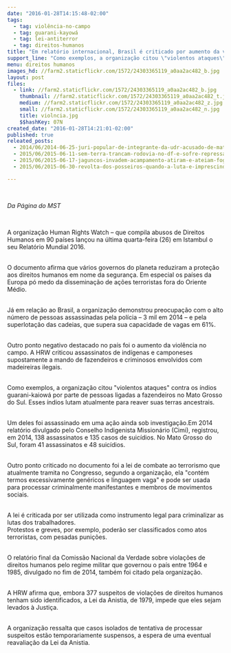 ```yaml
---
date: "2016-01-28T14:15:48-02:00"
tags:
  - tag: violência-no-campo
  - tag: guarani-kayowá
  - tag: lei-antiterror
  - tag: direitos-humanos
title: "Em relatório internacional, Brasil é criticado por aumento da violência no campo "
support_line: "Como exemplos, a organização citou \"violentos ataques\" contra os índios guarani-kaiowá por parte de pessoas ligadas a fazendeiros no Mato Grosso do Sul. "
menu: direitos humanos
images_hd: //farm2.staticflickr.com/1572/24303365119_a0aa2ac482_b.jpg
layout: post
files:
  - link: //farm2.staticflickr.com/1572/24303365119_a0aa2ac482_b.jpg
    thumbnail: //farm2.staticflickr.com/1572/24303365119_a0aa2ac482_t.jpg
    medium: //farm2.staticflickr.com/1572/24303365119_a0aa2ac482_z.jpg
    small: //farm2.staticflickr.com/1572/24303365119_a0aa2ac482_n.jpg
    title: violncia.jpg
    $$hashKey: 07N
created_date: "2016-01-28T14:21:01-02:00"
published: true
releated_posts:
  - 2014/06/2014-06-25-juri-popular-de-integrante-da-udr-acusado-de-matar-sem-terra-e-adiado.md
  - 2015/06/2015-06-11-sem-terra-trancam-rodovia-no-df-e-sofre-repressao-violenta-da-pm.md
  - 2015/06/2015-06-17-jaguncos-invadem-acampamento-atiram-e-ateiam-fogo-nos-barracos.md
  - 2015/06/2015-06-30-revolta-dos-posseiros-quando-a-luta-e-imprescindivel.md

---
```

<p>&nbsp;</p>

<p><em>Da P&aacute;gina do MST&nbsp;</em></p>

<p>&nbsp;</p>

<p>A organiza&ccedil;&atilde;o Human Rights Watch &ndash; que compila abusos de Direitos Humanos em 90 pa&iacute;ses lan&ccedil;ou na &uacute;ltima quarta-feira (26) em Istambul o seu Relat&oacute;rio Mundial 2016.&nbsp;</p>

<p><br />
O documento afirma que v&aacute;rios governos do planeta reduziram a prote&ccedil;&atilde;o aos direitos humanos em nome da seguran&ccedil;a. Em especial os pa&iacute;ses da Europa p&oacute; medo da dissemina&ccedil;&atilde;o de a&ccedil;&otilde;es terroristas fora do Oriente M&eacute;dio.</p>

<p><br />
J&aacute; em rela&ccedil;&atilde;o ao Brasil, a organiza&ccedil;&atilde;o demonstrou preocupa&ccedil;&atilde;o com o alto n&uacute;mero de pessoas assassinadas pela pol&iacute;cia &ndash; 3 mil em 2014 &ndash; e pela superlota&ccedil;&atilde;o das cadeias, que supera sua capacidade de vagas em 61%.&nbsp;</p>

<p><br />
Outro ponto negativo destacado no pa&iacute;s foi o aumento da viol&ecirc;ncia no campo. A HRW criticou assassinatos de ind&iacute;genas e camponeses supostamente a mando de fazendeiros e criminosos envolvidos com madeireiras ilegais.</p>

<p><br />
Como exemplos, a organiza&ccedil;&atilde;o citou &quot;violentos ataques&quot; contra os &iacute;ndios guarani-kaiow&aacute; por parte de pessoas ligadas a fazendeiros no Mato Grosso do Sul. Esses &iacute;ndios lutam atualmente para reaver suas terras ancestrais.</p>

<p><br />
Um deles foi assassinado em uma a&ccedil;&atilde;o ainda sob investiga&ccedil;&atilde;o.Em 2014 relat&oacute;rio divulgado pelo Conselho Indigenista Mission&aacute;rio (Cimi), registrou, em 2014, 138 assassinatos e 135 casos de suic&iacute;dios. No Mato Grosso do Sul, foram 41 assassinatos e 48 suic&iacute;dios.</p>

<p><br />
Outro ponto criticado no documento foi a lei de combate ao terrorismo que atualmente tramita no Congresso, segundo a organiza&ccedil;&atilde;o, ela &quot;cont&eacute;m termos excessivamente gen&eacute;ricos e linguagem vaga&quot; e pode ser usada para processar criminalmente manifestantes e membros de movimentos sociais.</p>

<p><br />
A lei &eacute; criticada por ser utilizada como instrumento legal para criminalizar as lutas dos trabalhadores.&nbsp;<br />
Protestos e greves, por exemplo, poder&atilde;o ser classificados como atos terroristas, com pesadas puni&ccedil;&otilde;es.&nbsp;</p>

<p><br />
O relat&oacute;rio final da Comiss&atilde;o Nacional da Verdade sobre viola&ccedil;&otilde;es de direitos humanos pelo regime militar que governou o pa&iacute;s entre 1964 e 1985, divulgado no fim de 2014, tamb&eacute;m foi citado pela organiza&ccedil;&atilde;o.</p>

<p><br />
A HRW afirma que, embora 377 suspeitos de viola&ccedil;&otilde;es de direitos humanos tenham sido identificados, a Lei da Anistia, de 1979, impede que eles sejam levados &agrave; Justi&ccedil;a.</p>

<p><br />
A organiza&ccedil;&atilde;o ressalta que casos isolados de tentativa de processar suspeitos est&atilde;o temporariamente suspensos, a espera de uma eventual reavalia&ccedil;&atilde;o da Lei da Anistia.</p>

<p>&nbsp;</p>
